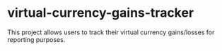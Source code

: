 # virtual-currency-gains-tracker
This project allows users to track their virtual currency gains/losses for reporting purposes.  
